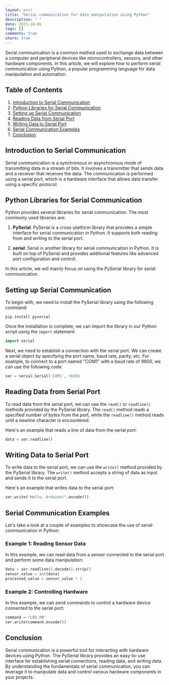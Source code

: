 ```yaml
---
layout: post
title: "Serial communication for data manipulation using Python"
description: " "
date: 2023-10-06
tags: []
comments: true
share: true
---
```


Serial communication is a common method used to exchange data between a computer and peripheral devices like microcontrollers, sensors, and other hardware components. In this article, we will explore how to perform serial communication using Python, a popular programming language for data manipulation and automation.

## Table of Contents
1. [Introduction to Serial Communication](#introduction-to-serial-communication)
2. [Python Libraries for Serial Communication](#python-libraries-for-serial-communication)
3. [Setting up Serial Communication](#setting-up-serial-communication)
4. [Reading Data from Serial Port](#reading-data-from-serial-port)
5. [Writing Data to Serial Port](#writing-data-to-serial-port)
6. [Serial Communication Examples](#serial-communication-examples)
7. [Conclusion](#conclusion)

## Introduction to Serial Communication

Serial communication is a synchronous or asynchronous mode of transmitting data in a stream of bits. It involves a transmitter that sends data and a receiver that receives the data. The communication is performed using a serial port, which is a hardware interface that allows data transfer using a specific protocol.

## Python Libraries for Serial Communication

Python provides several libraries for serial communication. The most commonly used libraries are:

1. **PySerial**: PySerial is a cross-platform library that provides a simple interface for serial communication in Python. It supports both reading from and writing to the serial port.

2. **serial**: Serial is another library for serial communication in Python. It is built on top of PySerial and provides additional features like advanced port configuration and control.

In this article, we will mainly focus on using the PySerial library for serial communication.

## Setting up Serial Communication

To begin with, we need to install the PySerial library using the following command:

`pip install pyserial`

Once the installation is complete, we can import the library in our Python script using the `import` statement:

```python
import serial
```

Next, we need to establish a connection with the serial port. We can create a serial object by specifying the port name, baud rate, parity, etc. For example, to connect to a port named "COM1" with a baud rate of 9600, we can use the following code:

```python
ser = serial.Serial('COM1', 9600)
```

## Reading Data from Serial Port

To read data from the serial port, we can use the `read()` or `readline()` methods provided by the PySerial library. The `read()` method reads a specified number of bytes from the port, while the `readline()` method reads until a newline character is encountered.

Here's an example that reads a line of data from the serial port:

```python
data = ser.readline()
```

## Writing Data to Serial Port

To write data to the serial port, we can use the `write()` method provided by the PySerial library. The `write()` method accepts a string of data as input and sends it to the serial port.

Here's an example that writes data to the serial port:

```python
ser.write("Hello, Arduino!".encode())
```

## Serial Communication Examples

Let's take a look at a couple of examples to showcase the use of serial communication in Python:

### Example 1: Reading Sensor Data

In this example, we can read data from a sensor connected to the serial port and perform some data manipulation:

```python
data = ser.readline().decode().strip()
sensor_value = int(data)
processed_value = sensor_value * 2
```

### Example 2: Controlling Hardware

In this example, we can send commands to control a hardware device connected to the serial port:

```python
command = "LED_ON"
ser.write(command.encode())
```

## Conclusion

Serial communication is a powerful tool for interacting with hardware devices using Python. The PySerial library provides an easy-to-use interface for establishing serial connections, reading data, and writing data. By understanding the fundamentals of serial communication, you can leverage it to manipulate data and control various hardware components in your projects.